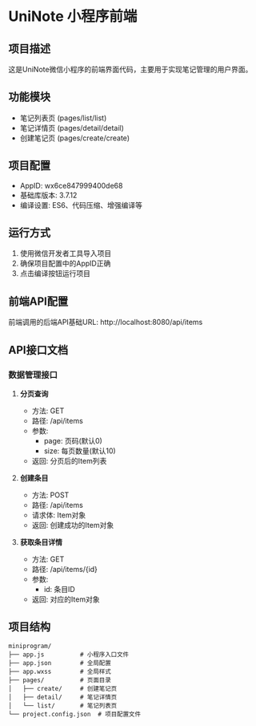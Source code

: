 # UniNote 小程序前端

## 项目描述

这是UniNote微信小程序的前端界面代码，主要用于实现笔记管理的用户界面。

## 功能模块

- 笔记列表页 (pages/list/list)
- 笔记详情页 (pages/detail/detail)
- 创建笔记页 (pages/create/create)

## 项目配置

- AppID: wx6ce847999400de68
- 基础库版本: 3.7.12
- 编译设置: ES6、代码压缩、增强编译等

## 运行方式

1. 使用微信开发者工具导入项目
2. 确保项目配置中的AppID正确
3. 点击编译按钮运行项目

## 前端API配置

前端调用的后端API基础URL: http://localhost:8080/api/items

## API接口文档

### 数据管理接口

1. **分页查询**
   - 方法: GET
   - 路径: /api/items
   - 参数:
     - page: 页码(默认0)
     - size: 每页数量(默认10)
   - 返回: 分页后的Item列表

2. **创建条目**
   - 方法: POST
   - 路径: /api/items
   - 请求体: Item对象
   - 返回: 创建成功的Item对象

3. **获取条目详情**
   - 方法: GET
   - 路径: /api/items/{id}
   - 参数:
     - id: 条目ID
   - 返回: 对应的Item对象

## 项目结构

```
miniprogram/
├── app.js          # 小程序入口文件
├── app.json        # 全局配置
├── app.wxss        # 全局样式
├── pages/          # 页面目录
│   ├── create/     # 创建笔记页
│   ├── detail/     # 笔记详情页
│   └── list/       # 笔记列表页
└── project.config.json  # 项目配置文件
```